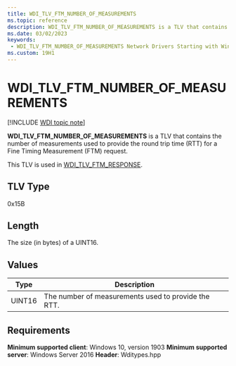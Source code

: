 ```yaml
---
title: WDI_TLV_FTM_NUMBER_OF_MEASUREMENTS
ms.topic: reference
description: WDI_TLV_FTM_NUMBER_OF_MEASUREMENTS is a TLV that contains the number of measurements used to provide the round trip time (RTT) for a Fine Timing Measurement (FTM) request.
ms.date: 03/02/2023
keywords:
 - WDI_TLV_FTM_NUMBER_OF_MEASUREMENTS Network Drivers Starting with Windows Vista
ms.custom: 19H1
---
```


# WDI_TLV_FTM_NUMBER_OF_MEASUREMENTS

[!INCLUDE [WDI topic note](../includes/wdi-version-warning.md)]

**WDI_TLV_FTM_NUMBER_OF_MEASUREMENTS** is a TLV that contains the number of measurements used to provide the round trip time (RTT) for a Fine Timing Measurement (FTM) request.

This TLV is used in [WDI_TLV_FTM_RESPONSE](wdi-tlv-ftm-response.md).

## TLV Type

0x15B

## Length

The size (in bytes) of a UINT16.

## Values

| Type | Description |
| --- | --- |
| UINT16 | The number of measurements used to provide the RTT. |

## Requirements

**Minimum supported client**: Windows 10, version 1903
**Minimum supported server**: Windows Server 2016
**Header**: Wditypes.hpp
